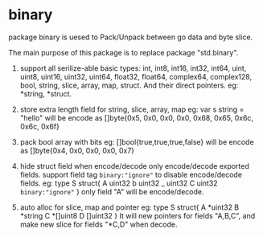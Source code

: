 # binary
  package binary is uesed to Pack/Unpack between go data and byte slice.

  The main purpose of this package is to replace package "std.binary".

  1. support all serilize-able basic types:
  int, int8, int16, int32, int64,
  uint, uint8, uint16, uint32, uint64,
  float32, float64, complex64, complex128,
  bool, string, slice, array, map, struct.
  And their direct pointers. eg: *string, *struct.

  2. store extra length field for string, slice, array, map
  eg: var s string = "hello"
  will be encode as []byte{0x5, 0x0, 0x0, 0x0, 0x68, 0x65, 0x6c, 0x6c, 0x6f}

  3. pack bool array with bits
  eg: []bool{true,true,true,false}
  will be encode as []byte{0x4, 0x0, 0x0, 0x0, 0x7}

  4. hide struct field when encode/decode
  only encode/decode exported fields.
  support field tag `binary:"ignore"` to disable encode/decode fields.
  eg: 
	type S struct{
	    A uint32
		b uint32
		_ uint32
		C uint32 `binary:"ignore"`
	}
  only field "A" will be encode/decode.

  5. auto alloc for slice, map and pointer
  eg: 
	type S struct{
	    A *uint32
		B *string
		C *[]uint8
		D []uint32
	}
  It will new pointers for fields "A,B,C",
  and make new slice for fields "*C,D" when decode.
